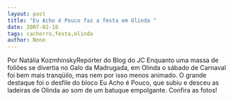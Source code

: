 ```yaml
---
layout: post
title: "Eu Acho é Pouco faz a festa em Olinda "
date: 2007-02-18
tags: cachorro,festa,olinda
author: None
---
```

Por Natália KozmhinskyRepórter do Blog do JC 
Enquanto uma massa de foliões se divertia no Galo da Madrugada, em Olinda o sábado de Carnaval foi bem mais tranqüilo, mas nem por isso menos animado. O grande destaque foi o desfile do bloco Eu Acho é Pouco, que subiu e desceu as ladeiras de Olinda ao som de um batuque empolgante. Confira as fotos! 